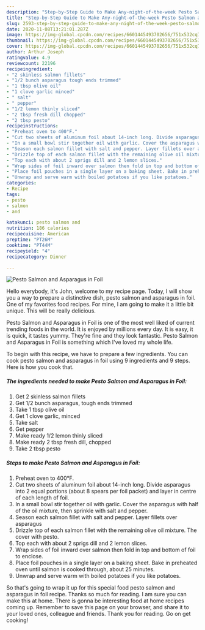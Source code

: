 ```yaml
---
description: "Step-by-Step Guide to Make Any-night-of-the-week Pesto Salmon and Asparagus in Foil"
title: "Step-by-Step Guide to Make Any-night-of-the-week Pesto Salmon and Asparagus in Foil"
slug: 2593-step-by-step-guide-to-make-any-night-of-the-week-pesto-salmon-and-asparagus-in-foil
date: 2020-11-08T13:21:01.287Z
image: https://img-global.cpcdn.com/recipes/6601445493702656/751x532cq70/pesto-salmon-and-asparagus-in-foil-recipe-main-photo.jpg
thumbnail: https://img-global.cpcdn.com/recipes/6601445493702656/751x532cq70/pesto-salmon-and-asparagus-in-foil-recipe-main-photo.jpg
cover: https://img-global.cpcdn.com/recipes/6601445493702656/751x532cq70/pesto-salmon-and-asparagus-in-foil-recipe-main-photo.jpg
author: Arthur Joseph
ratingvalue: 4.9
reviewcount: 22196
recipeingredient:
- "2 skinless salmon fillets"
- "1/2 bunch asparagus tough ends trimmed"
- "1 tbsp olive oil"
- "1 clove garlic minced"
- " salt"
- " pepper"
- "1/2 lemon thinly sliced"
- "2 tbsp fresh dill chopped"
- "2 tbsp pesto"
recipeinstructions:
- "Preheat oven to 400°F."
- "Cut two sheets of aluminum foil about 14-inch long. Divide asparagus into 2 equal portions (about 8 spears per foil packet) and layer in centre of each length of foil."
- "In a small bowl stir together oil with garlic. Cover the asparagus with half of the oil mixture, then sprinkle with salt and pepper."
- "Season each salmon fillet with salt and pepper. Layer fillets over asparagus"
- "Drizzle top of each salmon fillet with the remaining olive oil mixture. The cover with pesto."
- "Top each with about 2 sprigs dill and 2 lemon slices."
- "Wrap sides of foil inward over salmon then fold in top and bottom of foil to enclose."
- "Place foil pouches in a single layer on a baking sheet. Bake in preheated oven until salmon is cooked through, about 25 minutes."
- "Unwrap and serve warm with boiled potatoes if you like potatoes."
categories:
- Recipe
tags:
- pesto
- salmon
- and

katakunci: pesto salmon and 
nutrition: 186 calories
recipecuisine: American
preptime: "PT26M"
cooktime: "PT44M"
recipeyield: "4"
recipecategory: Dinner

---
```



![Pesto Salmon and Asparagus in Foil](https://img-global.cpcdn.com/recipes/6601445493702656/751x532cq70/pesto-salmon-and-asparagus-in-foil-recipe-main-photo.jpg)

Hello everybody, it's John, welcome to my recipe page. Today, I will show you a way to prepare a distinctive dish, pesto salmon and asparagus in foil. One of my favorites food recipes. For mine, I am going to make it a little bit unique. This will be really delicious.



Pesto Salmon and Asparagus in Foil is one of the most well liked of current trending foods in the world. It is enjoyed by millions every day. It is easy, it is quick, it tastes yummy. They're fine and they look fantastic. Pesto Salmon and Asparagus in Foil is something which I've loved my whole life.


To begin with this recipe, we have to prepare a few ingredients. You can cook pesto salmon and asparagus in foil using 9 ingredients and 9 steps. Here is how you cook that.

<!--inarticleads1-->

##### The ingredients needed to make Pesto Salmon and Asparagus in Foil:

1. Get 2 skinless salmon fillets
1. Get 1/2 bunch asparagus, tough ends trimmed
1. Take 1 tbsp olive oil
1. Get 1 clove garlic, minced
1. Take  salt
1. Get  pepper
1. Make ready 1/2 lemon thinly sliced
1. Make ready 2 tbsp fresh dill, chopped
1. Take 2 tbsp pesto




<!--inarticleads2-->

##### Steps to make Pesto Salmon and Asparagus in Foil:

1. Preheat oven to 400°F.
1. Cut two sheets of aluminum foil about 14-inch long. Divide asparagus into 2 equal portions (about 8 spears per foil packet) and layer in centre of each length of foil.
1. In a small bowl stir together oil with garlic. Cover the asparagus with half of the oil mixture, then sprinkle with salt and pepper.
1. Season each salmon fillet with salt and pepper. Layer fillets over asparagus
1. Drizzle top of each salmon fillet with the remaining olive oil mixture. The cover with pesto.
1. Top each with about 2 sprigs dill and 2 lemon slices.
1. Wrap sides of foil inward over salmon then fold in top and bottom of foil to enclose.
1. Place foil pouches in a single layer on a baking sheet. Bake in preheated oven until salmon is cooked through, about 25 minutes.
1. Unwrap and serve warm with boiled potatoes if you like potatoes.




So that's going to wrap it up for this special food pesto salmon and asparagus in foil recipe. Thanks so much for reading. I am sure you can make this at home. There is gonna be interesting food at home recipes coming up. Remember to save this page on your browser, and share it to your loved ones, colleague and friends. Thank you for reading. Go on get cooking!
